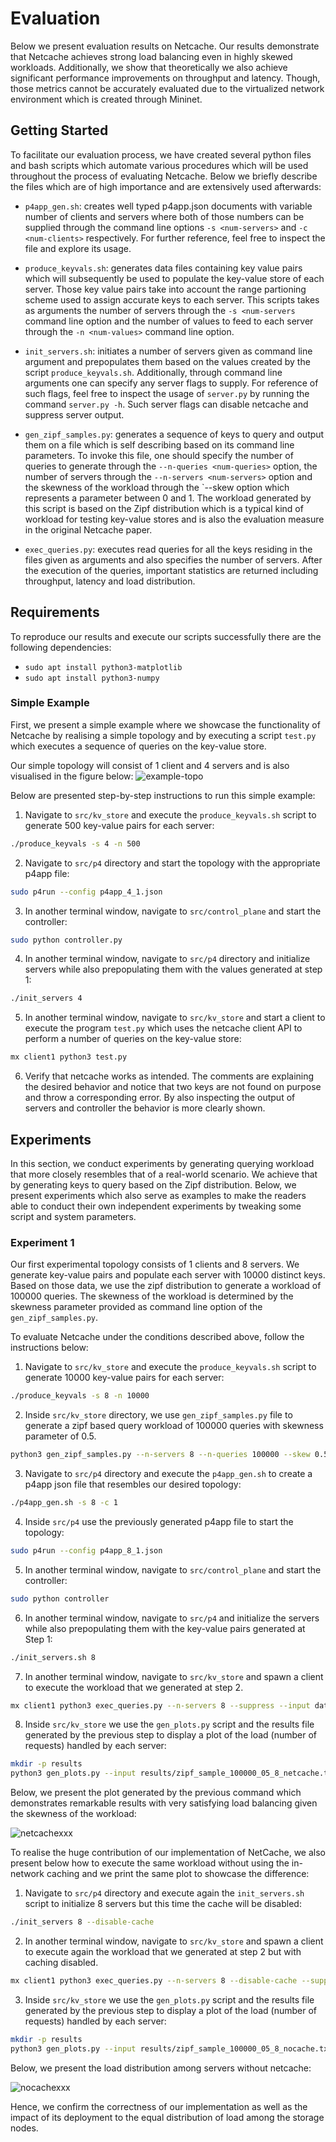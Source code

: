 # Evaluation

Below we present evaluation results on Netcache. Our results demonstrate that Netcache
achieves strong load balancing even in highly skewed workloads. Additionally, we show
that theoretically we also achieve significant performance improvements on throughput
and latency. Though, those metrics cannot be accurately evaluated due to the virtualized
network environment which is created through Mininet.

## Getting Started

To facilitate our evaluation process, we have created several python files and bash
scripts which automate various procedures which will be used throughout the process
of evaluating Netcache. Below we briefly describe the files which are of high
importance and are extensively used afterwards:

*	`p4app_gen.sh`: creates well typed p4app.json documents with variable number of
	clients and servers where both of those numbers can be supplied through the command
	line options `-s <num-servers>` and `-c <num-clients>` respectively. For further
	reference, feel free to inspect the file and explore its usage.

*	`produce_keyvals.sh`: generates data files containing key value pairs which will
	subsequently be used to populate the key-value store of each server. Those key value
	pairs take into account the range partioning scheme used to assign accurate keys to
	each server. This scripts takes as arguments the number of servers through the
	`-s <num-servers` command line option and the number of values to feed to each server
	through the `-n <num-values>` command line option.

*	`init_servers.sh`: initiates a number of servers given as command line argument
	and prepopulates them based on the values created by the script `produce_keyvals.sh`.
	Additionally, through command line arguments one can specify any server flags to supply.
	For reference of such flags, feel free to inspect the usage of `server.py` by running the
	command `server.py -h`. Such server flags can disable netcache and suppress server output.

*	`gen_zipf_samples.py`: generates a sequence of keys to query and output them
	on a file which is self describing based on its command line parameters. To invoke
	this file, one should specify the number of queries to generate through the
	`--n-queries <num-queries>` option, the number of servers through the
	`--n-servers <num-servers>` option and the skewness of the workload through the
	`--skew <skewness> option which represents a parameter between 0 and 1. The workload
	generated by this script is based on the Zipf distribution which is a typical kind
	of workload for testing key-value stores and is also the evaluation measure in the
	original Netcache paper.

*	`exec_queries.py`: executes read queries for all the keys residing in the files
	given as arguments and also specifies the number of servers. After the execution of the
	queries, important statistics are returned including throughput, latency and load distribution.

## Requirements

To reproduce our results and execute our scripts successfully there are the following dependencies:
*  `sudo apt install python3-matplotlib`
*  `sudo apt install python3-numpy`

### Simple Example
First, we present a simple example where we showcase the functionality of Netcache
by realising a simple topology and by executing a script `test.py` which executes
a sequence of queries on the key-value store.

Our simple topology will consist of 1 client and 4 servers and is also visualised
in the figure below:
![example-topo](figures/example_topology.jpg)


Below are presented step-by-step instructions to run this simple example:

1. Navigate to `src/kv_store` and execute the `produce_keyvals.sh` script to generate 500
key-value pairs for each server:
```bash
./produce_keyvals -s 4 -n 500
```
2. Navigate to `src/p4` directory and start the topology with the appropriate p4app file:
```bash
sudo p4run --config p4app_4_1.json
```
3. In another terminal window, navigate to `src/control_plane` and start the controller:
```bash
sudo python controller.py
```
4. In another terminal window, navigate to `src/p4` directory and initialize servers while
also prepopulating them with the values generated at step 1:
```bash
./init_servers 4
```
5. In another terminal window, navigate to `src/kv_store` and start a client to execute the
program `test.py` which uses the netcache client API to perform a number of queries on the key-value store:
```bash
mx client1 python3 test.py
```
6. Verify that netcache works as intended. The comments are explaining the desired behavior
and notice that two keys are not found on purpose and throw a corresponding error. By also
inspecting the output of servers and controller the behavior is more clearly shown.



## Experiments
In this section, we conduct experiments by generating querying workload that more closely
resembles that of a real-world scenario. We achieve that by generating keys to query based
on the Zipf distribution. Below, we present experiments which also serve as examples
to make the readers able to conduct their own independent experiments by tweaking some
script and system parameters.


### Experiment 1
Our first experimental topology consists of 1 clients and 8 servers. We generate key-value
pairs and populate each server with 10000 distinct keys. Based on those data, we use the
zipf distribution to generate a workload of 100000 queries. The skewness of the workload is
determined by the skewness parameter provided as command line option of the
`gen_zipf_samples.py`.

To evaluate Netcache under the conditions described above, follow the instructions below:

1. Navigate to `src/kv_store` and execute the `produce_keyvals.sh` script to generate
10000 key-value pairs for each server:
```bash
./produce_keyvals -s 8 -n 10000
```

2. Inside `src/kv_store` directory, we use `gen_zipf_samples.py` file to generate a zipf
based query workload of 100000 queries with skewness parameter of 0.5.
```bash
python3 gen_zipf_samples.py --n-servers 8 --n-queries 100000 --skew 0.5
```

3. Navigate to `src/p4` directory and execute the `p4app_gen.sh` to create a p4app json
file that resembles our desired topology:
```bash
./p4app_gen.sh -s 8 -c 1
```

4. Inside `src/p4` use the previously generated p4app file to start the topology:
```bash
sudo p4run --config p4app_8_1.json
```

5. In another terminal window, navigate to `src/control_plane` and start the controller:
```bash
sudo python controller
```

6. In another terminal window, navigate to `src/p4` and initialize the servers while
also prepopulating them with the key-value pairs generated at Step 1:
```bash
./init_servers.sh 8
```

7. In another terminal window, navigate to `src/kv_store` and spawn a client to execute
the workload that we generated at step 2.
```bash
mx client1 python3 exec_queries.py --n-servers 8 --suppress --input data/zipf_sample_100000_05.txt
```

8. Inside `src/kv_store` we use the `gen_plots.py` script and the results file generated
by the previous step to display a plot of the load (number of requests) handled by each server:
```bash
mkdir -p results
python3 gen_plots.py --input results/zipf_sample_100000_05_8_netcache.txt
```

Below, we present the plot generated by the previous command which demonstrates remarkable
results with very satisfying load balancing given the skewness of the workload:

![netcachexxx](figures/plot_100000_05_netcache.png)


To realise the huge contribution of our implementation of NetCache, we also present below
how to execute the same workload without using the in-network caching and we print the
same plot to showcase the difference:

1. Navigate to `src/p4` directory and execute again the `init_servers.sh` script to initialize
8 servers but this time the cache will be disabled:
```bash
./init_servers 8 --disable-cache
```

2. In another terminal window, navigate to `src/kv_store` and spawn a client to execute
again the workload that we generated at step 2 but with caching disabled.
```bash
mx client1 python3 exec_queries.py --n-servers 8 --disable-cache --suppress --input data/zipf_sample_100000_05.txt
```

3. Inside `src/kv_store` we use the `gen_plots.py` script and the results file generated
by the previous step to display a plot of the load (number of requests) handled by each server:
```bash
mkdir -p results
python3 gen_plots.py --input results/zipf_sample_100000_05_8_nocache.txt
```

Below, we present the load distribution among servers without netcache:

![nocachexxx](figures/plot_100000_05_nocache.png)


Hence, we confirm the correctness of our implementation as well as the impact of its
deployment to the equal distribution of load among the storage nodes.


